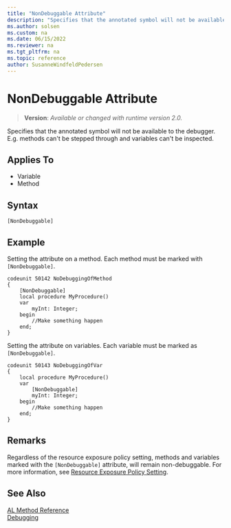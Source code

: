 ```yaml
---
title: "NonDebuggable Attribute"
description: "Specifies that the annotated symbol will not be available to the debugger."
ms.author: solsen
ms.custom: na
ms.date: 06/15/2022
ms.reviewer: na
ms.tgt_pltfrm: na
ms.topic: reference
author: SusanneWindfeldPedersen
---
```

[//]: # (START>DO_NOT_EDIT)
[//]: # (IMPORTANT:Do not edit any of the content between here and the END>DO_NOT_EDIT.)
[//]: # (Any modifications should be made in the .xml files in the ModernDev repo.)

# NonDebuggable Attribute
> **Version**: _Available or changed with runtime version 2.0._

Specifies that the annotated symbol will not be available to the debugger. E.g. methods can't be stepped through and variables can't be inspected.


## Applies To

- Variable
- Method


## Syntax

```AL
[NonDebuggable]
```

[//]: # (IMPORTANT: END>DO_NOT_EDIT)

## Example
Setting the attribute on a method. Each method must be marked with `[NonDebuggable]`.

```AL
codeunit 50142 NoDebuggingOfMethod
{
    [NonDebuggable]
    local procedure MyProcedure()
    var
        myInt: Integer;
    begin
        //Make something happen
    end;
}

```

Setting the attribute on variables. Each variable must be marked as `[NonDebuggable]`.
```AL
codeunit 50143 NoDebuggingOfVar 
{
    local procedure MyProcedure()
    var
        [NonDebuggable]
        myInt: Integer;
    begin
        //Make something happen
    end;
}

```

## Remarks

Regardless of the resource exposure policy setting, methods and variables marked with the `[NonDebuggable]` attribute, will remain non-debuggable. For more information, see [Resource Exposure Policy Setting](../devenv-security-settings-and-ip-protection.md).
  
## See Also  

[AL Method Reference](../methods-auto/library.md)  
[Debugging](../devenv-debugging.md)